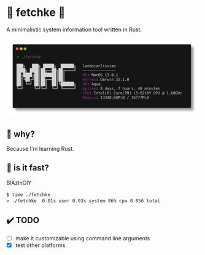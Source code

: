 # 🦅 fetchke 🦅
A minimalistic system information tool written in Rust.

<p align="center"><img src="preview.png" alt="preview screenshot"></p>

## 🤔 why?
Because I'm learning Rust.
## 🚀 is it fast?
BlAzInGlY
```
$ time ./fetchke
> ./fetchke  0.01s user 0.03s system 86% cpu 0.056 total
```

## ✔️ TODO
- [ ] make it customizable using command line arguments
- [x] test other platforms
